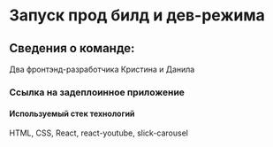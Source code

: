 # Запуск прод билд и дев-режима

## Сведения о команде: 
Два фронтэнд-разработчика Кристина и Данила

### Ссылка на задеплоинное приложение


#### Используемый стек технологий
HTML, CSS, React, react-youtube, slick-carousel

